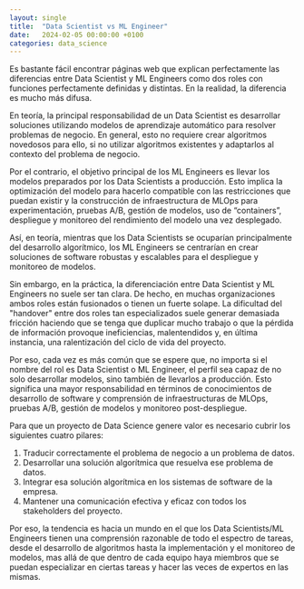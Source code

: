 ```yaml
---
layout: single
title:  "Data Scientist vs ML Engineer"
date:   2024-02-05 00:00:00 +0100
categories: data_science
---
```

Es bastante fácil encontrar páginas web que explican perfectamente las diferencias entre Data Scientist y ML Engineers como dos roles con funciones perfectamente definidas y distintas. En la realidad, la diferencia es mucho más difusa.

En teoría, la principal responsabilidad de un Data Scientist es desarrollar soluciones utilizando modelos de aprendizaje automático para resolver problemas de negocio. En general, esto no requiere crear algoritmos novedosos para ello, si no utilizar algoritmos existentes y adaptarlos al contexto del problema de negocio.

Por el contrario, el objetivo principal de los ML Engineers es llevar los modelos preparados por los Data Scientists a producción. Esto implica la optimización del modelo para hacerlo compatible con las restricciones que puedan existir y la construcción de infraestructura de MLOps para experimentación, pruebas A/B, gestión de modelos, uso de “containers”, despliegue y monitoreo del rendimiento del modelo una vez desplegado.

Así, en teoría, mientras que los Data Scientists se ocuparían principalmente del desarrollo algorítmico, los ML Engineers se centrarían en crear soluciones de software robustas y escalables para el despliegue y monitoreo de modelos.

Sin embargo, en la práctica, la diferenciación entre Data Scientist y ML Engineers no suele ser tan clara. De hecho, en muchas organizaciones ambos roles están fusionados o tienen un fuerte solape. La dificultad del "handover" entre dos roles tan especializados suele generar demasiada fricción haciendo que se tenga que duplicar mucho trabajo o que la pérdida de información provoque ineficiencias, malentendidos y, en última instancia, una ralentización del ciclo de vida del proyecto.

Por eso, cada vez es más común que se espere que, no importa si el nombre del rol es Data Scientist o ML Engineer, el perfil sea capaz de no solo desarrollar modelos, sino también de llevarlos a producción. Esto significa una mayor responsabilidad en términos de conocimientos de desarrollo de software y comprensión de infraestructuras de MLOps, pruebas A/B, gestión de modelos y monitoreo post-despliegue.

Para que un proyecto de Data Science genere valor es necesario cubrir los siguientes cuatro pilares:
1. Traducir correctamente el problema de negocio a un problema de datos.
2. Desarrollar una solución algorítmica que resuelva ese problema de datos.
3. Integrar esa solución algorítmica en los sistemas de software de la empresa.
4. Mantener una comunicación efectiva y eficaz con todos los stakeholders del proyecto.

Por eso, la tendencia es hacia un mundo en el que los Data Scientists/ML Engineers tienen una comprensión razonable de todo el espectro de tareas, desde el desarrollo de algoritmos hasta la implementación y el monitoreo de modelos, mas allá de que dentro de cada equipo haya miembros que se puedan especializar en ciertas tareas y hacer las veces de expertos en las mismas.